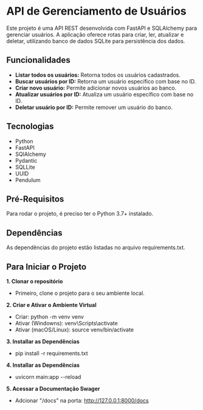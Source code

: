 # API de Gerenciamento de Usuários

Este projeto é uma API REST desenvolvida com FastAPI e SQLAlchemy para gerenciar usuários. A aplicação oferece rotas para criar, ler, atualizar e deletar, utilizando banco de dados SQLite para persistência dos dados.

## Funcionalidades

* **Listar todos os usuários:** Retorna todos os usuários cadastrados.
* **Buscar usuários por ID:** Retorna um usuário específico com base no ID.
* **Criar novo usuário:** Permite adicionar novos usuários ao banco.
* **Atualizar usuários por ID:** Atualiza um usuário específico com base no ID.
* **Deletar usuário por ID:** Permite remover um usuário do banco.

## Tecnologias

* Python
* FastAPI
* SQlAlchemy
* Pydantic
* SQLLite
* UUID
* Pendulum

## Pré-Requisitos

Para rodar o projeto, é preciso ter o Python 3.7+ instalado.

## Dependências

As dependências do projeto estão listadas no arquivo requirements.txt.

## Para Iniciar o Projeto

**1. Clonar o repositório**

* Primeiro, clone o projeto para o seu ambiente local.

**2. Criar e Ativar o Ambiente Virtual**

* Criar: python -m venv venv
* Ativar (Windowns): venv\Scripts\activate
* Ativar (macOS/Linux): source venv/bin/activate

**3. Installar as Dependências**

* pip install -r requirements.txt

**4. Installar as Dependências**

* uvicorn main:app --reload

**5. Acessar a Documentação Swager**

* Adcionar "/docs" na porta: http://127.0.0.1:8000/docs